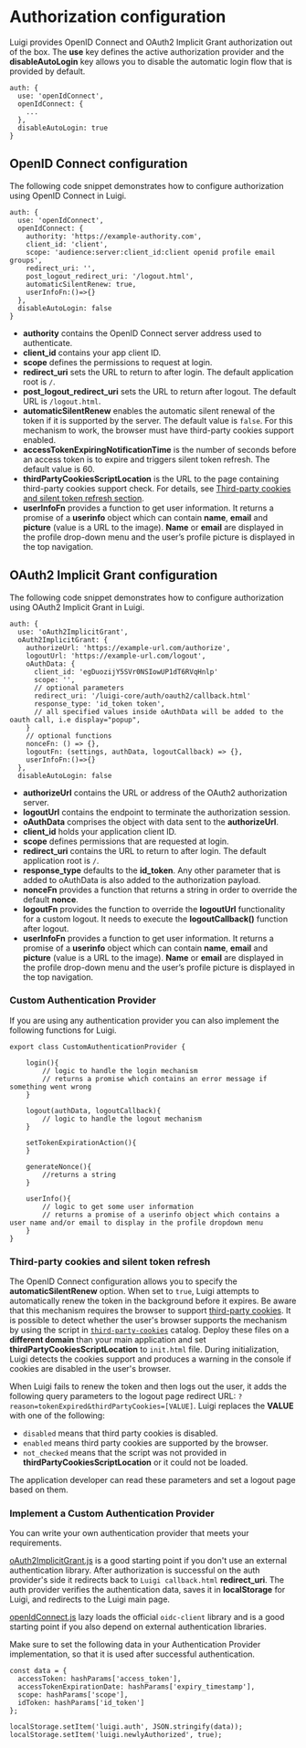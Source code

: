 # Authorization configuration

Luigi provides OpenID Connect and OAuth2 Implicit Grant authorization out of the box. The **use** key defines the active authorization provider and the **disableAutoLogin** key allows you to disable the automatic login flow that is provided by default.

````
auth: {
  use: 'openIdConnect',
  openIdConnect: {
    ...
  },
  disableAutoLogin: true
}
````

## OpenID Connect configuration

The following code snippet demonstrates how to configure authorization using OpenID Connect in Luigi. 

````
auth: {
  use: 'openIdConnect',
  openIdConnect: {
    authority: 'https://example-authority.com',
    client_id: 'client',
    scope: 'audience:server:client_id:client openid profile email groups',
    redirect_uri: '',
    post_logout_redirect_uri: '/logout.html',
    automaticSilentRenew: true,
    userInfoFn:()=>{}
  },
  disableAutoLogin: false
}
````

- **authority** contains the OpenID Connect server address used to authenticate.
- **client_id** contains your app client ID.
- **scope** defines the permissions to request at login.
- **redirect_uri** sets the URL to return to after login. The default application root is `/`.
- **post_logout_redirect_uri** sets the URL to return after logout. The default URL is `/logout.html`.
- **automaticSilentRenew** enables the automatic silent renewal of the token if it is supported by the server. The default value is `false`. For this mechanism to work, the browser must have third-party cookies support enabled.
- **accessTokenExpiringNotificationTime** is the number of seconds before an access token is to expire and triggers silent token refresh. The default value is 60.
- **thirdPartyCookiesScriptLocation** is the URL to the page containing third-party cookies support check. For details, see [Third-party cookies and silent token refresh section](#Third-party-cookies-and-silent-token-refresh).
- **userInfoFn** provides a function to get user information. It returns a promise of a **userinfo** object which can contain **name**, **email** and **picture** (value is a URL to the image). **Name** or **email** are displayed in the profile drop-down menu and the user’s profile picture is displayed in the top navigation.

## OAuth2 Implicit Grant configuration

The following code snippet demonstrates how to configure authorization using OAuth2 Implicit Grant in Luigi. 

````
auth: {
  use: 'oAuth2ImplicitGrant',
  oAuth2ImplicitGrant: {
    authorizeUrl: 'https://example-url.com/authorize',
    logoutUrl: 'https://example-url.com/logout',
    oAuthData: {
      client_id: 'egDuozijY5SVr0NSIowUP1dT6RVqHnlp'
      scope: '',
      // optional parameters
      redirect_uri: '/luigi-core/auth/oauth2/callback.html'
      response_type: 'id_token token',
      // all specified values inside oAuthData will be added to the oauth call, i.e display="popup",
    }
    // optional functions
    nonceFn: () => {},
    logoutFn: (settings, authData, logoutCallback) => {},
    userInfoFn:()=>{}
  },
  disableAutoLogin: false
````

- **authorizeUrl** contains the URL or address of the OAuth2 authorization server.
- **logoutUrl** contains the endpoint to terminate the authorization session.
- **oAuthData** comprises the object with data sent to the **authorizeUrl**.
- **client_id** holds your application client ID.
- **scope** defines permissions that are requested at login.
- **redirect_uri** contains the URL to return to after login. The default application root is `/`.
- **response_type** defaults to the **id_token**. Any other parameter that is added to oAuthData is also added to the authorization payload.
- **nonceFn** provides a function that returns a string in order to override the default **nonce**.
- **logoutFn** provides the function to override the **logoutUrl** functionality for a custom logout. It needs to execute the **logoutCallback()** function after logout.
- **userInfoFn** provides a function to get user information. It returns a promise of a **userinfo** object which can contain **name**, **email** and **picture** (value is a URL to the image). **Name** or **email** are displayed in the profile drop-down menu and the user’s profile picture is displayed in the top navigation.

### Custom Authentication Provider

If you are using any authentication provider you can also implement the following functions for Luigi.

````
export class CustomAuthenticationProvider {

    login(){
        // logic to handle the login mechanism
        // returns a promise which contains an error message if something went wrong
    }

    logout(authData, logoutCallback){
        // logic to handle the logout mechanism
    }

    setTokenExpirationAction(){
    }

    generateNonce(){
        //returns a string 
    }

    userInfo(){
        // logic to get some user information
        // returns a promise of a userinfo object which contains a user name and/or email to display in the profile dropdown menu
    }
}
````


### Third-party cookies and silent token refresh

The OpenID Connect configuration allows you to specify the **automaticSilentRenew** option. When set to `true`, Luigi attempts to automatically renew the token in the background before it expires. Be aware that this mechanism requires the browser to support [third-party cookies](https://developer.mozilla.org/en-US/docs/Web/HTTP/Cookies#Third-party_cookies).
It is possible to detect whether the user's browser supports the mechanism by using the script in [`third-party-cookies`](https://github.com/kyma-project/luigi/tree/master/core/third-party-cookies) catalog. Deploy these files on a **different domain** than your main application and set **thirdPartyCookiesScriptLocation** to `init.html` file. During initialization, Luigi detects the cookies support and produces a warning in the console if cookies are disabled in the user's browser.                                         

When Luigi fails to renew the token and then logs out the user, it adds the following query parameters to the logout page redirect URL: `?reason=tokenExpired&thirdPartyCookies=[VALUE]`. Luigi replaces the **VALUE**  with one of the following:
- `disabled` means that third party cookies is disabled.
- `enabled` means third party cookies are supported by the browser.
- `not_checked` means that the script was not provided in **thirdPartyCookiesScriptLocation** or it could not be loaded.

The application developer can read these parameters and set a logout page based on them.

### Implement a Custom Authentication Provider

You can write your own authentication provider that meets your requirements. 

[oAuth2ImplicitGrant.js](src/providers/oAuth2ImplicitGrant.js) is a good starting point if you don't use an external authentication library.
After authorization is successful on the auth provider's side it redirects back to `Luigi callback.html` **redirect_uri**. The auth provider verifies the authentication data, saves it in  **localStorage** for Luigi, and redirects to the Luigi main page. 

[openIdConnect.js](src/providers/openIdConnect.js) lazy loads the official `oidc-client` library and is a good starting point if you also depend on external authentication libraries.

Make sure to set the following data in your Authentication Provider implementation, so that it is used after successful authentication.
```
const data = {
  accessToken: hashParams['access_token'],
  accessTokenExpirationDate: hashParams['expiry_timestamp'],
  scope: hashParams['scope'],
  idToken: hashParams['id_token']
};

localStorage.setItem('luigi.auth', JSON.stringify(data));
localStorage.setItem('luigi.newlyAuthorized', true);
```
